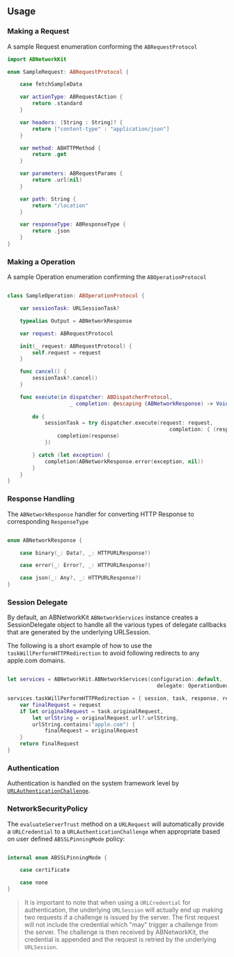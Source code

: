 ## Usage

### Making a Request

A sample Request enumeration conforming the `ABRequestProtocol`

```swift
import ABNetworkKit

enum SampleRequest: ABRequestProtocol {

    case fetchSampleData

    var actionType: ABRequestAction {
        return .standard
    }

    var headers: [String : String]? {
        return ["content-type" : "application/json"]
    }

    var method: ABHTTPMethod {
        return .get
    }

    var parameters: ABRequestParams {
        return .url(nil)
    }

    var path: String {
        return "/location"
    }

    var responseType: ABResponseType {
        return .json
    }
}

```

### Making a Operation

A sample Operation enumeration confirming the `ABOperationProtocol`

```swift

class SampleOperation: ABOperationProtocol {

    var sessionTask: URLSessionTask?

    typealias Output = ABNetworkResponse

    var request: ABRequestProtocol

    init(_ request: ABRequestProtocol) {
        self.request = request
    }

    func cancel() {
        sessionTask?.cancel()
    }

    func execute(in dispatcher: ABDispatcherProtocol, 
                    _ completion: @escaping (ABNetworkResponse) -> Void) {
        
        do {
            sessionTask = try dispatcher.execute(request: request, 
                                                    completion: { (response) in
                completion(response)
            })

        } catch (let exception) {
            completion(ABNetworkResponse.error(exception, nil))
        }
    }
}

```

### Response Handling

The `ABNetworkResponse` handler for converting HTTP Response to corresponding `ResponseType`

```swift

enum ABNetworkResponse {

    case binary(_: Data?, _: HTTPURLResponse?)

    case error(_: Error?, _: HTTPURLResponse?)

    case json(_: Any?, _: HTTPURLResponse?)
}

```


### Session Delegate

By default, an ABNetworkKit `ABNetworkServices` instance creates a SessionDelegate object to handle all the various types of delegate callbacks that are generated by the underlying URLSession.

The following is a short example of how to use the `taskWillPerformHTTPRedirection` to avoid following redirects to any apple.com domains.

```swift

let services = ABNetworkKit.ABNetworkServices(configuration:.default, 
                                                delegate: OperationQueue())

services.taskWillPerformHTTPRedirection = { session, task, response, request in
    var finalRequest = request
    if let originalRequest = task.originalRequest,
        let urlString = originalRequest.url?.urlString,
        urlString.contains("apple.com") {
            finalRequest = originalRequest
    }
    return finalRequest
}

```

### Authentication

Authentication is handled on the system framework level by [`URLAuthenticationChallenge`](https://developer.apple.com/reference/foundation/urlauthenticationchallenge).

### NetworkSecurityPolicy

The `evaluateServerTrust` method on a `URLRequest` will automatically provide a `URLCredential` to a `URLAuthenticationChallenge` when appropriate based on user defined `ABSSLPinningMode` policy:

```swift

internal enum ABSSLPinningMode {

    case certificate

    case none
}

```

> It is important to note that when using a `URLCredential` for authentication, the underlying `URLSession` will actually end up making two requests if a challenge is issued by the server. The first request will not include the credential which "may" trigger a challenge from the server. The challenge is then received by ABNetworkKit, the credential is appended and the request is retried by the underlying `URLSession`.


